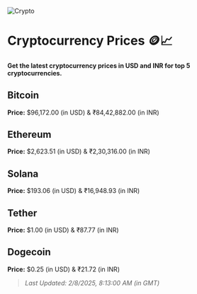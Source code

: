 
![Crypto](https://www.techguide.com.au/wp-content/uploads/2020/11/crypto3.jpeg)

# Cryptocurrency Prices 🪙📈

#### Get the latest cryptocurrency prices in USD and INR for top 5 cryptocurrencies.

## Bitcoin

**Price:** $96,172.00 (in USD) & ₹84,42,882.00 (in INR)

## Ethereum

**Price:** $2,623.51 (in USD) & ₹2,30,316.00 (in INR)

## Solana

**Price:** $193.06 (in USD) & ₹16,948.93 (in INR)

## Tether

**Price:** $1.00 (in USD) & ₹87.77 (in INR)

## Dogecoin

**Price:** $0.25 (in USD) & ₹21.72 (in INR)

> _Last Updated: 2/8/2025, 8:13:00 AM (in GMT)_
